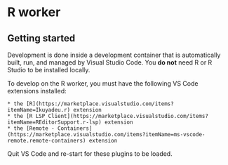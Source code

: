 R worker
========

Getting started
---------------

Development is done inside a development container that is automatically built, run, and managed by Visual Studio Code. You **do not**
need R or R Studio to be installed locally.

To develop on the R worker, you must have the following VS Code extensions installed:

    * the [R](https://marketplace.visualstudio.com/items?itemName=Ikuyadeu.r) extension
    * the [R LSP Client](https://marketplace.visualstudio.com/items?itemName=REditorSupport.r-lsp) extension
    * the [Remote - Containers](https://marketplace.visualstudio.com/items?itemName=ms-vscode-remote.remote-containers) extension

Quit VS Code and re-start for these plugins to be loaded.